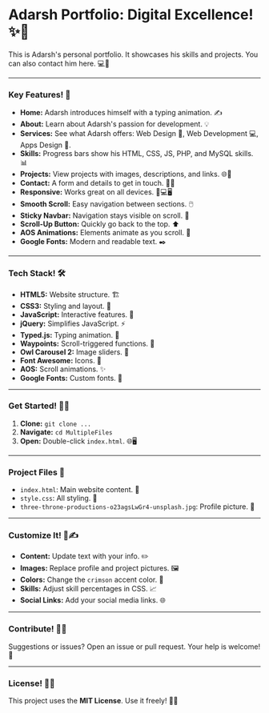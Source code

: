         

# **Adarsh Portfolio: Digital Excellence!** ✨🚀

This is Adarsh's personal portfolio. It showcases his skills and projects. You can also contact him here. 💻🎨

---

### **Key Features!** 🌟

*   **Home:** Adarsh introduces himself with a typing animation. ✍️
*   **About:** Learn about Adarsh's passion for development. 💡
*   **Services:** See what Adarsh offers: Web Design 🎨, Web Development 💻, Apps Design 📱.
*   **Skills:** Progress bars show his HTML, CSS, JS, PHP, and MySQL skills. 📊
*   **Projects:** View projects with images, descriptions, and links. 🌐🔗
*   **Contact:** A form and details to get in touch. 📧📞
*   **Responsive:** Works great on all devices. 📱💻🖥️
*   **Smooth Scroll:** Easy navigation between sections. 🖱️
*   **Sticky Navbar:** Navigation stays visible on scroll. 📌
*   **Scroll-Up Button:** Quickly go back to the top. ⬆️
*   **AOS Animations:** Elements animate as you scroll. 💫
*   **Google Fonts:** Modern and readable text. ✒️

---

### **Tech Stack!** 🛠️

*   **HTML5:** Website structure. 🏗️
*   **CSS3:** Styling and layout. 🎨
*   **JavaScript:** Interactive features. 🧠
*   **jQuery:** Simplifies JavaScript. ⚡
*   **Typed.js:** Typing animation. 📝
*   **Waypoints:** Scroll-triggered functions. 📍
*   **Owl Carousel 2:** Image sliders. 🎠
*   **Font Awesome:** Icons. 🌟
*   **AOS:** Scroll animations. ✨
*   **Google Fonts:** Custom fonts. 🔡

---

### **Get Started!** 🚀💨

1.  **Clone:** `git clone ...`
2.  **Navigate:** `cd MultipleFiles`
3.  **Open:** Double-click `index.html`. 🌐🖥️

---

### **Project Files** 📂

*   `index.html`: Main website content. 📄
*   `style.css`: All styling. 🎨
*   `three-throne-productions-o23agsLwGr4-unsplash.jpg`: Profile picture. 📸

---

### **Customize It!** 🎨✍️

*   **Content:** Update text with your info. ✏️
*   **Images:** Replace profile and project pictures. 🖼️
*   **Colors:** Change the `crimson` accent color. 🌈
*   **Skills:** Adjust skill percentages in CSS. 📈
*   **Social Links:** Add your social media links. 🌐

---

### **Contribute!** 🤝🌟

Suggestions or issues? Open an issue or pull request. Your help is welcome! 🙏

---

### **License!** 📜✨

This project uses the **MIT License**. Use it freely! 🚀🆓
